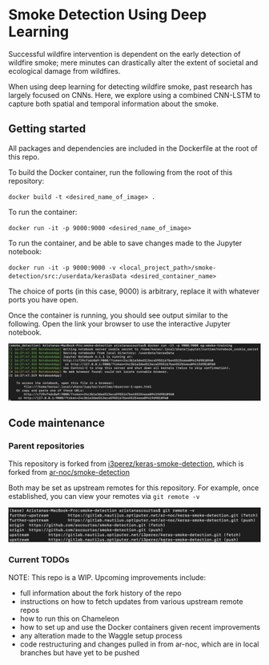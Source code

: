# Smoke Detection Using Deep Learning
Successful wildfire intervention is dependent on the early detection of wildfire smoke; 
mere minutes can drastically alter the extent of societal and ecological damage from 
wildfires. 

When using deep learning for detecting wildfire smoke, past research has largely focused on CNNs. 
Here, we explore using a combined CNN-LSTM to capture both spatial and temporal information
about the smoke.

## Getting started
All packages and dependencies are included in the Dockerfile at the root of this repo. 

To build the Docker container, run the following from the root of this repository:

`docker build -t <desired_name_of_image> . `

To run the container:

`docker run -it -p 9000:9000 <desired_name_of_image>`

To run the container, and be able to save changes made to the Jupyter notebook:

`docker run -it -p 9000:9000 -v <local_project_path>/smoke-detection/src:/userdata/kerasData <desired_container_name>`

The choice of ports (in this case, 9000) is arbitrary, replace it with whatever ports you have 
open.

Once the container is running, you should see output similar to the following. Open the link 
your browser to use the interactive Jupyter notebook.

![output of running Docker container](/docs/images/jupyter_output.png "output of running Docker container")

## Code maintenance
### Parent repositories

This repository is forked from [i3perez/keras-smoke-detection](https://gitlab.nautilus.optiputer.net/i3perez/keras-smoke-detection/-/tree/master), 
which is forked from [ar-noc/smoke-detection](https://gitlab.nautilus.optiputer.net/ar-noc/keras-smoke-detection/-/tree/670a1c6c2feb4e9f08acf42a6bbd35e2b9190b35) 

Both may be set as upstream remotes for this repository. For example, once established, you can view your 
remotes via `git remote -v`

![output of git remote -v](/docs/images/remote_list.png "output of git remote -v")

### Current TODOs
NOTE: This repo is a WIP.
Upcoming improvements include:
- full information about the fork history of the repo
- instructions on how to fetch updates from various upstream remote repos
- how to run this on Chameleon
- how to set up and use the Docker containers given recent improvements
- any alteration made to the Waggle setup process
- code restructuring and changes pulled in from ar-noc, which are in local branches but have yet to be pushed
